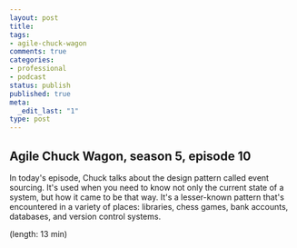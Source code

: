 ```yaml
---
layout: post
title: 
tags:
- agile-chuck-wagon
comments: true
categories:
- professional
- podcast
status: publish
published: true
meta:
  _edit_last: "1"
type: post
---
```


## Agile Chuck Wagon, season 5, episode 10

In today's episode, Chuck talks about the design pattern called event sourcing. It's used when you need to know not only the current state of a system, but how it came to be that way. It's a lesser-known pattern that's encountered in a variety of places: libraries, chess games, bank accounts, databases, and version control systems.

  (length: 13 min)
